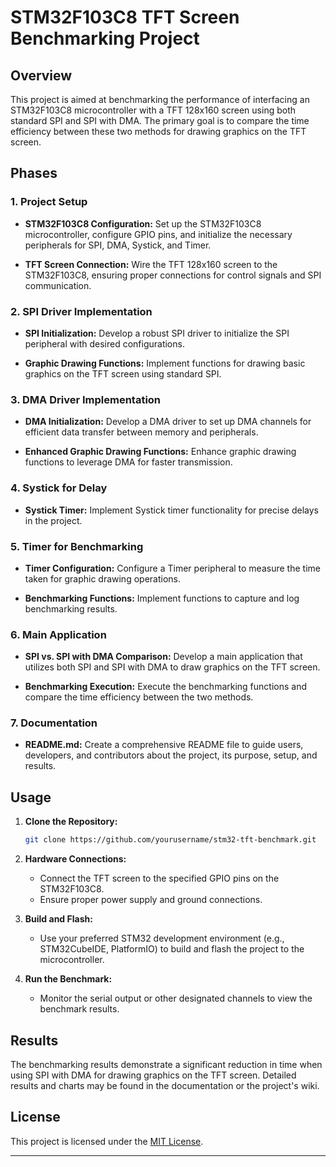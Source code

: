 # STM32F103C8 TFT Screen Benchmarking Project

## Overview

This project is aimed at benchmarking the performance of interfacing an STM32F103C8 microcontroller with a TFT 128x160 screen using both standard SPI and SPI with DMA. The primary goal is to compare the time efficiency between these two methods for drawing graphics on the TFT screen.

## Phases

### 1. Project Setup

- **STM32F103C8 Configuration:** Set up the STM32F103C8 microcontroller, configure GPIO pins, and initialize the necessary peripherals for SPI, DMA, Systick, and Timer.

- **TFT Screen Connection:** Wire the TFT 128x160 screen to the STM32F103C8, ensuring proper connections for control signals and SPI communication.

### 2. SPI Driver Implementation

- **SPI Initialization:** Develop a robust SPI driver to initialize the SPI peripheral with desired configurations.

- **Graphic Drawing Functions:** Implement functions for drawing basic graphics on the TFT screen using standard SPI.

### 3. DMA Driver Implementation

- **DMA Initialization:** Develop a DMA driver to set up DMA channels for efficient data transfer between memory and peripherals.

- **Enhanced Graphic Drawing Functions:** Enhance graphic drawing functions to leverage DMA for faster transmission.

### 4. Systick for Delay

- **Systick Timer:** Implement Systick timer functionality for precise delays in the project.

### 5. Timer for Benchmarking

- **Timer Configuration:** Configure a Timer peripheral to measure the time taken for graphic drawing operations.

- **Benchmarking Functions:** Implement functions to capture and log benchmarking results.

### 6. Main Application

- **SPI vs. SPI with DMA Comparison:** Develop a main application that utilizes both SPI and SPI with DMA to draw graphics on the TFT screen.

- **Benchmarking Execution:** Execute the benchmarking functions and compare the time efficiency between the two methods.

### 7. Documentation

- **README.md:** Create a comprehensive README file to guide users, developers, and contributors about the project, its purpose, setup, and results.

## Usage

1. **Clone the Repository:**
    ```sh
    git clone https://github.com/yourusername/stm32-tft-benchmark.git
    ```

2. **Hardware Connections:**
    - Connect the TFT screen to the specified GPIO pins on the STM32F103C8.
    - Ensure proper power supply and ground connections.

3. **Build and Flash:**
    - Use your preferred STM32 development environment (e.g., STM32CubeIDE, PlatformIO) to build and flash the project to the microcontroller.

4. **Run the Benchmark:**
    - Monitor the serial output or other designated channels to view the benchmark results.

## Results

The benchmarking results demonstrate a significant reduction in time when using SPI with DMA for drawing graphics on the TFT screen. Detailed results and charts may be found in the documentation or the project's wiki.

## License

This project is licensed under the [MIT License](LICENSE).

---